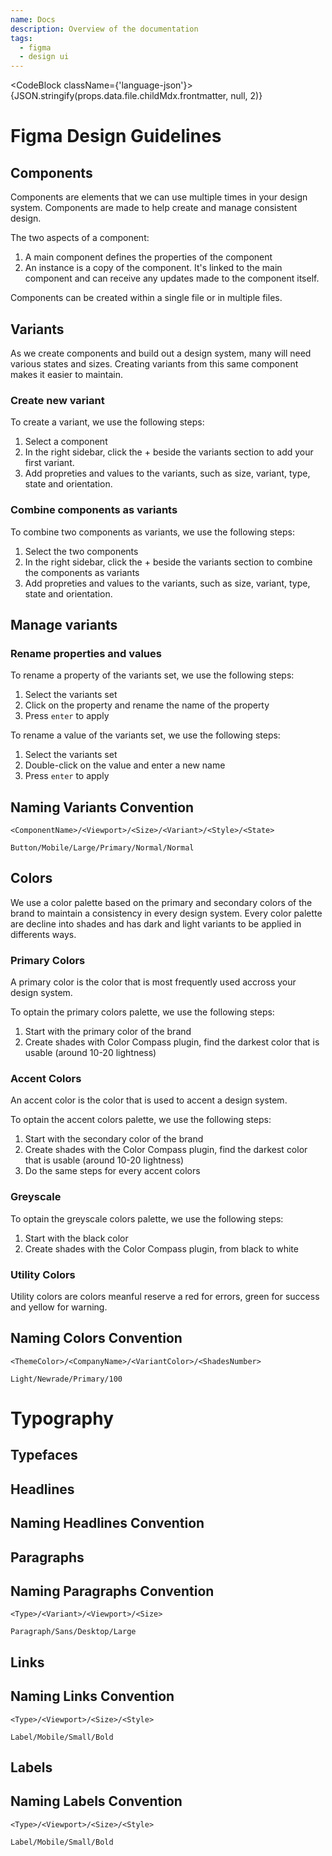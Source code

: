 ```yaml
---
name: Docs
description: Overview of the documentation
tags:
  - figma
  - design ui
---
```


<CodeBlock className={'language-json'}>{JSON.stringify(props.data.file.childMdx.frontmatter, null, 2)}</CodeBlock>

# Figma Design Guidelines

## Components

Components are elements that we can use multiple times in your design system. Components are made to help create and manage consistent design.

The two aspects of a component:

1. A main component defines the properties of the component
2. An instance is a copy of the component. It's linked to the main component and can receive any updates made to the component itself.

Components can be created within a single file or in multiple files.

## Variants

As we create components and build out a design system, many will need various states and sizes. Creating variants from this same component makes it easier to maintain.

### Create new variant

To create a variant, we use the following steps:

1. Select a component
2. In the right sidebar, click the + beside the variants section to add your first variant.
3. Add propreties and values to the variants, such as size, variant, type, state and orientation.

### Combine components as variants

To combine two components as variants, we use the following steps:

1. Select the two components
2. In the right sidebar, click the + beside the variants section to combine the components as variants
3. Add propreties and values to the variants, such as size, variant, type, state and orientation.

## Manage variants

### Rename properties and values

To rename a property of the variants set, we use the following steps:

1. Select the variants set
2. Click on the property and rename the name of the property
3. Press `enter` to apply

To rename a value of the variants set, we use the following steps:

1. Select the variants set
2. Double-click on the value and enter a new name
3. Press `enter` to apply

## Naming Variants Convention

```
<ComponentName>/<Viewport>/<Size>/<Variant>/<Style>/<State>

Button/Mobile/Large/Primary/Normal/Normal

```

## Colors

We use a color palette based on the primary and secondary colors of the brand to maintain a consistency in every design system. Every color palette are decline into shades and has dark and light variants to be applied in differents ways.

### Primary Colors

A primary color is the color that is most frequently used accross your design system.

To optain the primary colors palette, we use the following steps:

1. Start with the primary color of the brand
2. Create shades with Color Compass plugin, find the darkest color that is usable (around 10-20 lightness)

### Accent Colors

An accent color is the color that is used to accent a design system.

To optain the accent colors palette, we use the following steps:

1. Start with the secondary color of the brand
2. Create shades with the Color Compass plugin, find the darkest color that is usable (around 10-20 lightness)
3. Do the same steps for every accent colors 

### Greyscale

To optain the greyscale colors palette, we use the following steps:

1. Start with the black color
2. Create shades with the Color Compass plugin, from black to white


### Utility Colors

Utility colors are colors meanful reserve a red for errors, green for success and yellow for warning.


## Naming Colors Convention

```
<ThemeColor>/<CompanyName>/<VariantColor>/<ShadesNumber>

Light/Newrade/Primary/100

```

# Typography

## Typefaces


## Headlines

## Naming Headlines Convention



## Paragraphs

## Naming Paragraphs Convention

```
<Type>/<Variant>/<Viewport>/<Size>

Paragraph/Sans/Desktop/Large

```

## Links

## Naming Links Convention

```
<Type>/<Viewport>/<Size>/<Style>

Label/Mobile/Small/Bold

```


## Labels


## Naming Labels Convention

```
<Type>/<Viewport>/<Size>/<Style>

Label/Mobile/Small/Bold

```